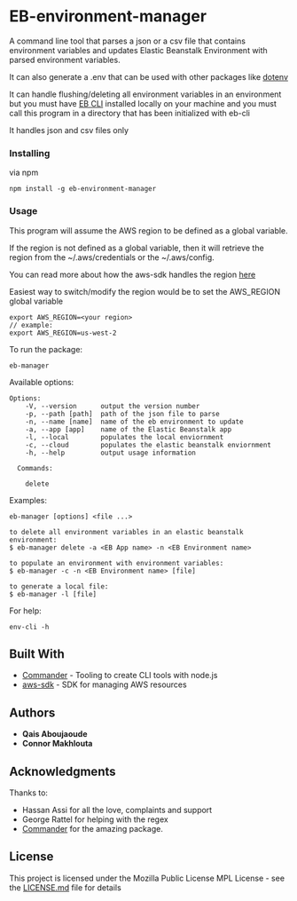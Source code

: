# EB-environment-manager

A command line tool that parses a json or a csv file that contains environment variables and updates Elastic Beanstalk Environment with parsed environment variables. 

It can also generate a .env that can be used with other packages like [dotenv](https://www.npmjs.com/package/dotenv) 

It can handle flushing/deleting all environment variables in an environment but you must have [EB CLI](https://docs.aws.amazon.com/elasticbeanstalk/latest/dg/eb-cli3-install.html) installed locally on your machine and you must call this program in a directory that has been initialized with eb-cli

It handles json and csv files only 

### Installing

via npm

```
npm install -g eb-environment-manager 
```
### Usage

This program will assume the AWS region to be defined as a global variable.  

If the region is not defined as a global variable, then it will retrieve the region from the ~/.aws/credentials  or the ~/.aws/config. 

You can read more about how the aws-sdk handles the region [here](https://docs.aws.amazon.com/sdk-for-javascript/v2/developer-guide/setting-region.html#setting-region-order-of-precedence)

Easiest way to switch/modify the region would be to set the AWS_REGION global variable

~~~
export AWS_REGION=<your region>
// example:
export AWS_REGION=us-west-2
~~~

To run the package: 

~~~
eb-manager
~~~

Available options: 

~~~
Options:
    -V, --version      output the version number
    -p, --path [path]  path of the json file to parse
    -n, --name [name]  name of the eb environment to update
    -a, --app [app]    name of the Elastic Beanstalk app
    -l, --local        populates the local enviornment
    -c, --cloud        populates the elastic beanstalk enviornment
    -h, --help         output usage information
  
  Commands:

    delete

~~~

Examples: 


~~~
eb-manager [options] <file ...>

to delete all environment variables in an elastic beanstalk environment: 
$ eb-manager delete -a <EB App name> -n <EB Environment name>
    
to populate an environment with environment variables:
$ eb-manager -c -n <EB Environment name> [file]

to generate a local file:
$ eb-manager -l [file]
~~~

For help: 
~~~
env-cli -h 
~~~


## Built With

* [Commander](https://github.com/tj/commander.js/) - Tooling to create CLI tools with node.js
* [aws-sdk](https://aws.amazon.com/sdk-for-node-js/) - SDK for managing AWS resources

## Authors

* **Qais Aboujaoude** 
* **Connor Makhlouta** 

## Acknowledgments

Thanks to:
* Hassan Assi for all the love, complaints and support
* George Rattel for helping with the regex
* [Commander](https://github.com/tj/commander.js/) for the amazing package. 

## License

This project is licensed under the Mozilla Public License MPL  License - see the [LICENSE.md](LICENSE.md) file for details